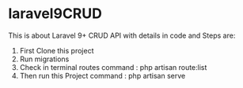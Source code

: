 # laravel9CRUD

This is about Laravel 9+ CRUD API with details in code and Steps are:
1. First Clone this project
2. Run migrations
3. Check in terminal routes command : php artisan route:list
4. Then run this Project command : php artisan serve
